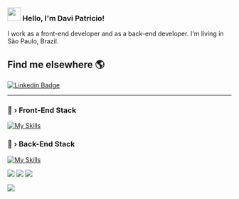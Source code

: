 ### <img src="https://media.giphy.com/media/hvRJCLFzcasrR4ia7z/giphy.gif" width="30px"> Hello, I'm Davi Patricio!

I work as a front-end developer and as a back-end developer. I'm living in São Paulo, Brazil.

## Find me elsewhere 🌎

[![Linkedin Badge](https://img.shields.io/badge/-LinkedIn-blue?style=flat-square&logo=Linkedin&logoColor=white&link=https://www.linkedin.com/in/davipatricio/)](https://www.linkedin.com/in/davipatricio/) 

---

### 🔧 › Front-End Stack

[![My Skills](https://skillicons.dev/icons?i=js,astro,react,next,solidjs,html,css,tailwindcss,scss,styledcomponents,emotion)](https://skillicons.dev) 

### 🔧 › Back-End Stack

[![My Skills](https://skillicons.dev/icons?i=js,ts,py,go,nodejs,express,prisma)](https://skillicons.dev) 


![](http://github-profile-summary-cards.vercel.app/api/cards/stats?username=davipatricio&theme=monokai)
![](http://github-profile-summary-cards.vercel.app/api/cards/repos-per-language?username=davipatricio&theme=monokai)
![](http://github-profile-summary-cards.vercel.app/api/cards/most-commit-language?username=davipatricio&theme=monokai)

![](http://github-profile-summary-cards.vercel.app/api/cards/profile-details?username=davipatricio&theme=monokai)
